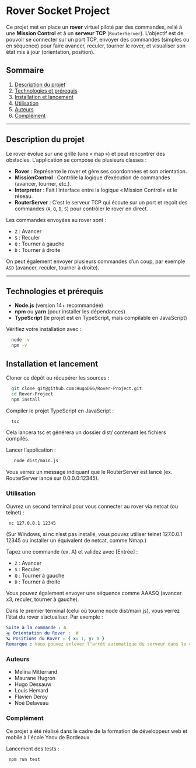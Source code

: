 # Rover Socket Project

Ce projet met en place un **rover** virtuel piloté par des commandes, relié à une **Mission Control** et à un **serveur TCP** (`RouterServer`). L’objectif est de pouvoir se connecter sur un port TCP, envoyer des commandes (simples ou en séquence) pour faire avancer, reculer, tourner le rover, et visualiser son état mis à jour (orientation, position).

## Sommaire

1. [Description du projet](#description-du-projet)
2. [Technologies et prérequis](#technologies-et-prérequis)
3. [Installation et lancement](#installation-et-lancement)
4. [Utilisation](#utilisation)
5. [Auteurs](#auteurs)
5. [Complément](#complément)

---

## Description du projet

Le rover évolue sur une grille (une « map ») et peut rencontrer des obstacles. L’application se compose de plusieurs classes :

- **Rover** : Représente le rover et gère ses coordonnées et son orientation.
- **MissionControl** : Contrôle la logique d’exécution de commandes (avancer, tourner, etc.).
- **Interpreter** : Fait l’interface entre la logique « Mission Control » et le réseau.
- **RouterServer** : C’est le serveur TCP qui écoute sur un port et reçoit des commandes (`A`, `Q`, `D`, `S`) pour contrôler le rover en direct.

Les commandes envoyées au rover sont :
- `Z` : Avancer
- `S` : Reculer
- `Q` : Tourner à gauche
- `D` : Tourner à droite

On peut également envoyer plusieurs commandes d’un coup, par exemple `ASD` (avancer, reculer, tourner à droite).

---

## Technologies et prérequis

- **Node.js** (version 14+ recommandée)
- **npm** ou **yarn** (pour installer les dépendances)
- **TypeScript** (le projet est en TypeScript, mais compilable en JavaScript)

Vérifiez votre installation avec :
```bash
  node -v
  npm -v
```
## Installation et lancement

Cloner ce dépôt ou récupérer les sources :

```bash
  git clone git@github.com:HugoD66/Rover-Project.git
  cd Rover-Project
  npm install
```

Compiler le projet TypeScript en JavaScript :

```bash
  tsc
```
Cela lancera tsc et générera un dossier dist/ contenant les fichiers compilés.

Lancer l’application :

```bash
   node dist/main.js
```
Vous verrez un message indiquant que le RouterServer est lancé (ex. RouterServer lancé sur 0.0.0.0:12345).

### Utilisation
Ouvrez un second terminal pour vous connecter au rover via netcat (ou telnet) :

```bash
 nc 127.0.0.1 12345
```
(Sur Windows, si nc n’est pas installé, vous pouvez utiliser telnet 127.0.0.1 12345 ou installer un équivalent de netcat, comme Nmap.)

Tapez une commande (ex. A) et validez avec [Entrée] :
- `Z` : Avancer
- `S` : Reculer
- `Q` : Tourner à gauche
- `D` : Tourner à droite

Vous pouvez également envoyer une séquence comme AAASQ (avancer x3, reculer, tourner à gauche).

Dans le premier terminal (celui où tourne node dist/main.js), vous verrez l’état du rover s’actualiser. Par exemple :

```yaml
Suite à la commande : A
🛸 Orientation du Rover :  W
🪐 Positions du Rover : { x: 1, y: 0 }
Remarque : Vous pouvez enlever l’arrêt automatique du serveur dans le code (this.stop()) si vous souhaitez rester en écoute et accepter plusieurs connexions successives.
```

### Auteurs

 - Melina Mitterrand
 - Maurane Hugron
 - Hugo Dessauw
 - Louis Hemard
 - Flavien Deroy
 - Noé Delaveau

### Complément

Ce projet a été réalisé dans le cadre de la formation de développeur web et mobile à l'école Ynov de Bordeaux.

Lancement des tests : 

```bash
 npm run test
```